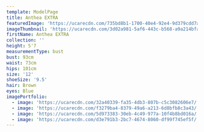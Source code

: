```yaml
---
template: ModelPage
title: Anthea EXTRA
featuredImage: 'https://ucarecdn.com/735bd8b1-1700-40e4-92e4-9d379cdd7aba/'
imageThumbnail: 'https://ucarecdn.com/3d02a981-5af6-443c-b568-a9a214bfa452/'
firstName: Anthea EXTRA
collection: ''
height: 5'7
measurementType: bust
bust: 93cm
waist: 73cm
hips: 101cm
size: '12'
shoeSize: '9.5'
hair: Brown
eyes: Blue
imagePortfolio:
  - image: 'https://ucarecdn.com/32a40339-fa35-4db3-807b-c5c3082606e7/'
  - image: 'https://ucarecdn.com/f3279ba4-8379-49a6-a213-6d8bfb8c3a43/'
  - image: 'https://ucarecdn.com/5d973383-30eb-4c49-977a-10f4b8bd016a/'
  - image: 'https://ucarecdn.com/d3e791b3-2bc7-4674-8060-df99f745ef5f/'
---
```


